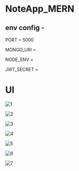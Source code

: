 # NoteApp_MERN
 
## env config - 

PORT = 5000

MONGO_URI = <your Mongo URI>
 
NODE_ENV = 
 
JWT_SECRET = <your jwt key>
 
 
 
 # UI
 
 ![1](https://user-images.githubusercontent.com/58485174/144714529-03739c78-0185-46f6-a9ac-11a4283a01a4.jpg)

 ![2](https://user-images.githubusercontent.com/58485174/144714536-0a22205c-f2cf-4ac7-9498-84a9411f1a26.jpg)

 ![3](https://user-images.githubusercontent.com/58485174/144714548-aec8cda5-4980-409d-a9cf-23013c97155b.jpg)

 ![4](https://user-images.githubusercontent.com/58485174/144714551-a1138a14-0ce8-4fb9-800b-5366d592b2d0.jpg)

 ![5](https://user-images.githubusercontent.com/58485174/144714555-9e2a4ea8-95a3-47d7-8190-fb26dbf03b35.jpg)

 ![6](https://user-images.githubusercontent.com/58485174/144714558-d8ef933d-ea8f-4ec1-b9dc-d8ff3e8979be.jpg)

 ![7](https://user-images.githubusercontent.com/58485174/144714562-2d36b49f-8a5e-4b2a-b525-5f3231c487e6.jpg)
